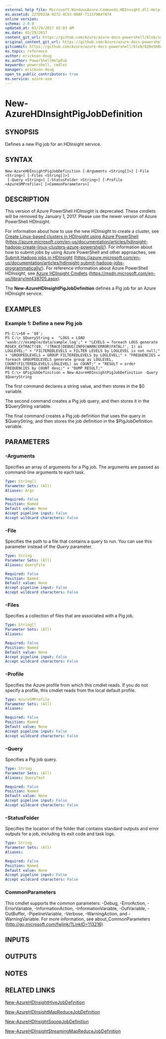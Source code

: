 ```yaml
---
external help file: Microsoft.WindowsAzure.Commands.HDInsight.dll-Help.xml
ms.assetid: 227D933A-9272-4C53-89AF-711379B47A74
online version:
schema: 2.0.0
updated_at: 03/29/2017 02:03 AM
ms.date: 03/29/2017
content_git_url: https://github.com/Azure/azure-docs-powershell/blob/sdw-version-test/azureps-cmdlets-docs/ServiceManagement/Azure/v3.7.0/New-AzureHDInsightPigJobDefinition.md
original_content_git_url: https://github.com/Azure/azure-docs-powershell/blob/sdw-version-test/azureps-cmdlets-docs/ServiceManagement/Azure/v3.7.0/New-AzureHDInsightPigJobDefinition.md
gitcommit: https://github.com/Azure/azure-docs-powershell/blob/828e5b8648af6bdf3119ffe0cd409647f00de183
ms.topic: reference
author: erickson-doug
ms.author: PowerShellHelpPub
keywords: powershell, cmdlet
manager: erickson-doug
open_to_public_contributors: true
ms.service: azure-asm
---
```


# New-AzureHDInsightPigJobDefinition

## SYNOPSIS
Defines a new Pig job for an HDInsight service.

## SYNTAX

```
New-AzureHDInsightPigJobDefinition [-Arguments <String[]>] [-File <String>] [-Files <String[]>]
 [-Query <String>] [-StatusFolder <String>] [-Profile <AzureSMProfile>] [<CommonParameters>]
```

## DESCRIPTION
This version of Azure PowerShell HDInsight is deprecated.
These cmdlets will be removed by January 1, 2017.
Please use the newer version of Azure PowerShell HDInsight.

For information about how to use the new HDInsight to create a cluster, see [Create Linux-based clusters in HDInsight using Azure PowerShell](https://azure.microsoft.com/en-us/documentation/articles/hdinsight-hadoop-create-linux-clusters-azure-powershell/) (https://azure.microsoft.com/en-us/documentation/articles/hdinsight-hadoop-create-linux-clusters-azure-powershell/).
For information about how to submit jobs by using Azure PowerShell and other approaches, see [Submit Hadoop jobs in HDInsight](https://azure.microsoft.com/en-us/documentation/articles/hdinsight-submit-hadoop-jobs-programmatically/) (https://azure.microsoft.com/en-us/documentation/articles/hdinsight-submit-hadoop-jobs-programmatically/).
For reference information about Azure PowerShell HDInsight, see [Azure HDInsight Cmdlets](https://msdn.microsoft.com/en-us/library/mt438705.aspx) (https://msdn.microsoft.com/en-us/library/mt438705.aspx).

The **New-AzureHDInsightPigJobDefinition** defines a Pig job for an Azure HDInsight service.

## EXAMPLES

### Example 1: Define a new Pig job
```
PS C:\>$0 = '$0';
PS C:\> $QueryString =  "LOGS = LOAD 'wasb:///example/data/sample.log';" + "LEVELS = foreach LOGS generate REGEX_EXTRACT($0, '(TRACE|DEBUG|INFO|WARN|ERROR|FATAL)', 1) as LOGLEVEL;" + "FILTEREDLEVELS = FILTER LEVELS by LOGLEVEL is not null;" + "GROUPEDLEVELS = GROUP FILTEREDLEVELS by LOGLEVEL;" + "FREQUENCIES = foreach GROUPEDLEVELS generate group as LOGLEVEL, COUNT(FILTEREDLEVELS.LOGLEVEL) as COUNT;" + "RESULT = order FREQUENCIES by COUNT desc;" + "DUMP RESULT;"
PS C:\> $PigJobDefinition = New-AzureHDInsightPigJobDefinition -Query $QueryString
```

The first command declares a string value, and then stores in the $0 variable.

The second command creates a Pig job query, and then stores it in the $QueryString variable.

The final command creates a Pig job definition that uses the query in $QueryString, and then stores the job definition in the $PigJobDefinition variable.

## PARAMETERS

### -Arguments
Specifies an array of arguments for a Pig job.
The arguments are passed as command-line arguments to each task.

```yaml
Type: String[]
Parameter Sets: (All)
Aliases: Args

Required: False
Position: Named
Default value: None
Accept pipeline input: False
Accept wildcard characters: False
```

### -File
Specifies the path to a file that contains a query to run.
You can use this parameter instead of the *Query* parameter.

```yaml
Type: String
Parameter Sets: (All)
Aliases: QueryFile

Required: False
Position: Named
Default value: None
Accept pipeline input: False
Accept wildcard characters: False
```

### -Files
Specifies a collection of files that are associated with a Pig job.

```yaml
Type: String[]
Parameter Sets: (All)
Aliases: 

Required: False
Position: Named
Default value: None
Accept pipeline input: False
Accept wildcard characters: False
```

### -Profile
Specifies the Azure profile from which this cmdlet reads.
If you do not specify a profile, this cmdlet reads from the local default profile.

```yaml
Type: AzureSMProfile
Parameter Sets: (All)
Aliases: 

Required: False
Position: Named
Default value: None
Accept pipeline input: False
Accept wildcard characters: False
```

### -Query
Specifies a Pig job query.

```yaml
Type: String
Parameter Sets: (All)
Aliases: QueryText

Required: False
Position: Named
Default value: None
Accept pipeline input: False
Accept wildcard characters: False
```

### -StatusFolder
Specifies the location of the folder that contains standard outputs and error outputs for a job, including its exit code and task logs.

```yaml
Type: String
Parameter Sets: (All)
Aliases: 

Required: False
Position: Named
Default value: None
Accept pipeline input: False
Accept wildcard characters: False
```

### CommonParameters
This cmdlet supports the common parameters: -Debug, -ErrorAction, -ErrorVariable, -InformationAction, -InformationVariable, -OutVariable, -OutBuffer, -PipelineVariable, -Verbose, -WarningAction, and -WarningVariable. For more information, see about_CommonParameters (http://go.microsoft.com/fwlink/?LinkID=113216).

## INPUTS

## OUTPUTS

## NOTES

## RELATED LINKS

[New-AzureHDInsightHiveJobDefinition](./New-AzureHDInsightHiveJobDefinition.md)

[New-AzureHDInsightMapReduceJobDefinition](./New-AzureHDInsightMapReduceJobDefinition.md)

[New-AzureHDInsightSqoopJobDefinition](./New-AzureHDInsightSqoopJobDefinition.md)

[New-AzureHDInsightStreamingMapReduceJobDefinition](./New-AzureHDInsightStreamingMapReduceJobDefinition.md)


